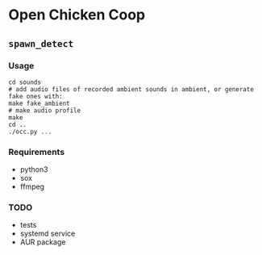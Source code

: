 # Open Chicken Coop

## `spawn_detect`

### Usage

```
cd sounds
# add audio files of recorded ambient sounds in ambient, or generate fake ones with:
make fake_ambient
# make audio profile
make
cd ..
./occ.py ...
```

### Requirements

* python3
* sox
* ffmpeg

### TODO

* tests
* systemd service
* AUR package